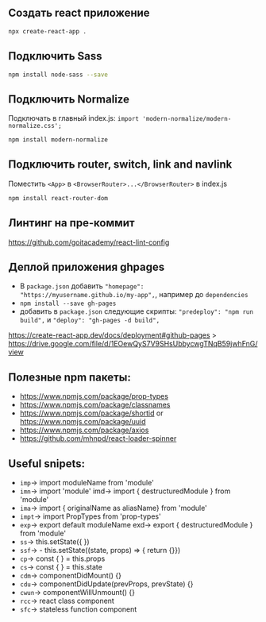 ## Создать react приложение

```sh
npx create-react-app .
```

## Подключить Sass

```sh
npm install node-sass --save
```

## Подключить Normalize

Подключать в главный index.js: `import 'modern-normalize/modern-normalize.css';`

```sh
npm install modern-normalize
```

## Подключить router, switch, link and navlink

Поместить `<App>` в `<BrowserRouter>...</BrowserRouter>` в index.js

```sh
npm install react-router-dom
```

## Линтинг на пре-коммит

<https://github.com/goitacademy/react-lint-config>

## Деплой приложения ghpages

- В `package.json` добавить
  `"homepage": "https://myusername.github.io/my-app",`, например до
  `dependencies`
- `npm install --save gh-pages`
- добавить в `package.json` следующие скрипты: `"predeploy": "npm run build",` и
  `"deploy": "gh-pages -d build",`

<https://create-react-app.dev/docs/deployment#github-pages> >
<https://drive.google.com/file/d/1EOewQyS7V9SHsUbbycwgTNqB59jwhFnG/view>

## Полезные npm пакеты:

- <https://www.npmjs.com/package/prop-types>
- <https://www.npmjs.com/package/classnames>
- <https://www.npmjs.com/package/shortid> or
  <https://www.npmjs.com/package/uuid>
- <https://www.npmjs.com/package/axios>
- <https://github.com/mhnpd/react-loader-spinner>

## Useful snipets:

- `imp`→ import moduleName from 'module'
- `imn`→ import 'module' imd→ import { destructuredModule } from 'module'
- `ima`→ import { originalName as aliasName} from 'module'
- `impt`→ import PropTypes from 'prop-types'
- `exp`→ export default moduleName exd→ export { destructuredModule } from
  'module'
- `ss`→ this.setState({ })
- `ssf`→ - this.setState((state, props) => { return {}})
- `cp`→ const { } = this.props
- `cs`→ const { } = this.state
- `cdm`→ componentDidMount() {}
- `cdu`→ componentDidUpdate(prevProps, prevState) {}
- `cwun`→ componentWillUnmount() {}
- `rcc`→ react class component
- `sfc`→ stateless function component

```

```
